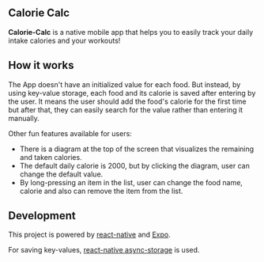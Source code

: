 ## Calorie Calc

**Calorie-Calc** is a native mobile app that helps you to easily track your daily intake calories and your workouts!

## How it works

The App doesn't have an initialized value for each food. But instead, by using key-value storage, each food and its calorie is saved after entering by the user. It means the user should add the food's calorie for the first time but after that, they can easily search for the value rather than entering it manually.

Other fun features available for users:

* There is a diagram at the top of the screen that visualizes the remaining and taken calories.
* The default daily calorie is 2000, but by clicking the diagram, user can change the default value.
* By long-pressing an item in the list, user can change the food name, calorie and also can remove the item from the list.


## Development 

This project is powered by [react-native](https://reactnative.dev/) and [Expo](https://expo.dev/).

For saving key-values, [react-native async-storage](https://github.com/react-native-async-storage/async-storage) is used.
